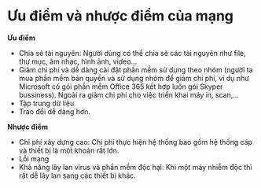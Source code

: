 ﻿# Ưu điểm và nhược điểm của mạng
**Ưu điểm**  
* Chia sẻ tài nguyên: Người dùng có thể chia sẽ các tài nguyên như file, thư mục, âm nhạc, hình ảnh, video…
* Giảm chi phí và dễ dàng cài đặt phần mềm sử dụng theo nhóm (người ta mua phần mềm bản quyền và sử dụng nhóm để giảm chi phí, ví dụ như Microsoft có gói phần mềm Office 365 kết hợp luôn gói Skyper bussiness). Ngoài ra giảm chi phí cho việc triển khai máy in, scan,… 
* Tập trung dữ liệu 
* Trao đổi dễ dàng hơn. 

**Nhược điểm** 
* Chi phí xây dựng cao: Chi phí thực hiện hệ thống bao gồm hệ thống cáp và thiết bị là một khoản rất lớn.
* Lỗi mạng
* Khả năng lây lan virus và phần mềm độc hại: Khi một máy nhiễm độc thì rất dễ lây lan sang các thiết bị khác.

